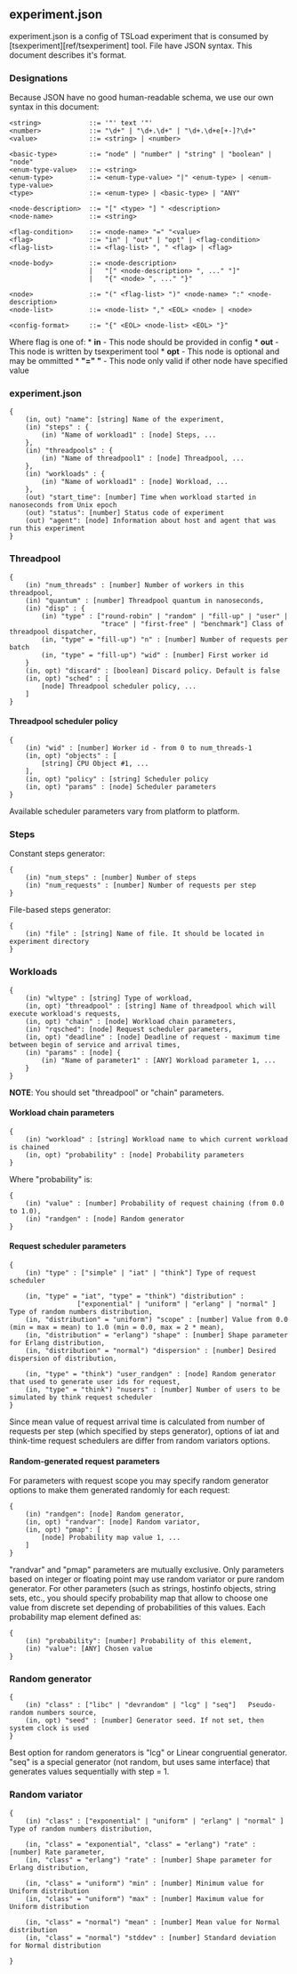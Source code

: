## experiment.json

experiment.json is a config of TSLoad experiment that is consumed by [tsexperiment][ref/tsexperiment] tool. File have JSON syntax. This document describes it's format.

### Designations

Because JSON have no good human-readable schema, we use our own syntax in this document:

```
<string>			::= '"' text '"'
<number>			::=	"\d+" | "\d+.\d+" | "\d+.\d+e[+-]?\d+"
<value>				::= <string> | <number>

<basic-type> 		::= "node" | "number" | "string" | "boolean" | "node"
<enum-type-value>	::= <string>
<enum-type>			::=	<enum-type-value> "|" <enum-type> | <enum-type-value>
<type>				::= <enum-type> | <basic-type> | "ANY"

<node-description>  ::= "[" <type> "] " <description>
<node-name>			::= <string>

<flag-condition>	::= <node-name> "=" "<value>
<flag>				::= "in" | "out" | "opt" | <flag-condition>
<flag-list>			::= <flag-list> ", " <flag> | <flag>

<node-body> 		::=	<node-description> 
					|   "[" <node-description> ", ..." "]"
					|   "{" <node> ", ..." "}"

<node>				::= "(" <flag-list> ")" <node-name> ":" <node-description>		
<node-list>			::= <node-list> "," <EOL> <node> | <node>

<config-format>		::= "{" <EOL> <node-list> <EOL> "}"		
```

Where flag is one of:
	* __in__ - This node should be provided in config
	* __out__ - This node is written by tsexperiment tool
	* __opt__ - This node is optional and may be ommitted
	* __<node-name> "=" "<value>__ - This node only valid if other node have specified value

### experiment.json

```
{
	(in, out) "name": [string] Name of the experiment,
	(in) "steps" : {
		(in) "Name of workload1" : [node] Steps, ...
	},
	(in) "threadpools" : {
		(in) "Name of threadpool1" : [node] Threadpool, ...
	},
	(in) "workloads" : {
		(in) "Name of workload1" : [node] Workload, ...
	},
	(out) "start_time": [number] Time when workload started in nanoseconds from Unix epoch
	(out) "status": [number] Status code of experiment
	(out) "agent": [node] Information about host and agent that was run this experiment 
}
```

### Threadpool

```
{
	(in) "num_threads" : [number] Number of workers in this threadpool,
	(in) "quantum" : [number] Threadpool quantum in nanoseconds,
	(in) "disp" : {
		(in) "type" : ["round-robin" | "random" | "fill-up" | "user" | 
		               "trace" | "first-free" | "benchmark"] Class of threadpool dispatcher,
		(in, "type" = "fill-up") "n" : [number] Number of requests per batch
		(in, "type" = "fill-up") "wid" : [number] First worker id
	}
	(in, opt) "discard" : [boolean] Discard policy. Default is false
	(in, opt) "sched" : [
		[node] Threadpool scheduler policy, ...
	] 
}
```

#### Threadpool scheduler policy

```
{
	(in) "wid" : [number] Worker id - from 0 to num_threads-1
	(in, opt) "objects" : [
		[string] CPU Object #1, ...
	],
	(in, opt) "policy" : [string] Scheduler policy
	(in, opt) "params" : [node] Scheduler parameters	
}
```

Available scheduler parameters vary from platform to platform.

### Steps 

Constant steps generator:
```
{
	(in) "num_steps" : [number] Number of steps
	(in) "num_requests" : [number] Number of requests per step
}
```

File-based steps generator:
```
{
	(in) "file" : [string] Name of file. It should be located in experiment directory
}
```

### Workloads

```
{
	(in) "wltype" : [string] Type of workload,
	(in, opt) "threadpool" : [string] Name of threadpool which will execute workload's requests, 
	(in, opt) "chain" : [node] Workload chain parameters,
	(in) "rqsched": [node] Request scheduler parameters,
	(in, opt) "deadline" : [node] Deadline of request - maximum time between begin of service and arrival times,
	(in) "params" : [node] {
		(in) "Name of parameter1" : [ANY] Workload parameter 1, ...
	} 
}
```

__NOTE__: You should set "threadpool" or "chain" parameters. 

#### Workload chain parameters

```
{
	(in) "workload"	: [string] Workload name to which current workload is chained
	(in, opt) "probability" : [node] Probability parameters
}
```

Where "probability" is:

```
{
	(in) "value" : [number] Probability of request chaining (from 0.0 to 1.0),
	(in) "randgen" : [node] Random generator
}
```

#### Request scheduler parameters

```
{
	(in) "type" : ["simple" | "iat" | "think"] Type of request scheduler
	
	(in, "type" = "iat", "type" = "think") "distribution" :
				 ["exponential" | "uniform" | "erlang" | "normal" ] Type of random numbers distribution,
	(in, "distribution" = "uniform") "scope" : [number] Value from 0.0 (min = max = mean) to 1.0 (min = 0.0, max = 2 * mean),
	(in, "distribution" = "erlang") "shape" : [number] Shape parameter for Erlang distribution,
	(in, "distribution" = "normal") "dispersion" : [number] Desired dispersion of distribution,
	
	(in, "type" = "think") "user_randgen" : [node] Random generator that used to generate user ids for request,
	(in, "type" = "think") "nusers" : [number] Number of users to be simulated by think request scheduler
}
```

Since mean value of request arrival time is calculated from number of requests per step (which specified by steps generator), options of iat and think-time request schedulers are differ from random variators options.

#### Random-generated request parameters

For parameters with request scope you may specify random generator options to make them generated randomly for each request:

```
{
	(in) "randgen": [node] Random generator,
	(in, opt) "randvar": [node] Random variator,
	(in, opt) "pmap": [
		[node] Probability map value 1, ...
	]
}
```

"randvar" and "pmap" parameters are mutually exclusive. Only parameters based on integer or floating point may use random variator or pure random generator. For other parameters (such as strings, hostinfo objects, string sets, etc., you should specify probability map that allow to choose one value from discrete set depending of probabilities of this values. Each probability map element defined as:

```
{
	(in) "probability": [number] Probability of this element,
	(in) "value": [ANY] Chosen value
}
```

### Random generator

```
{
	(in) "class" : ["libc" | "devrandom" | "lcg" | "seq"]	Pseudo-random numbers source,
	(in, opt) "seed" : [number] Generator seed. If not set, then system clock is used
}
```

Best option for random generators is "lcg" or Linear congruential generator. "seq" is a special generator (not random, but uses same interface) that generates values sequentially with step = 1.

### Random variator

```
{
	(in) "class" : ["exponential" | "uniform" | "erlang" | "normal" ] Type of random numbers distribution,
	
	(in, "class" = "exponential", "class" = "erlang") "rate" : [number] Rate parameter,
	(in, "class" = "erlang") "rate" : [number] Shape parameter for Erlang distribution,
	
	(in, "class" = "uniform") "min" : [number] Minimum value for Uniform distribution
	(in, "class" = "uniform") "max" : [number] Maximum value for Uniform distribution
	
	(in, "class" = "normal") "mean" : [number] Mean value for Normal distribution
	(in, "class" = "normal") "stddev" : [number] Standard deviation for Normal distribution
			
}
```

